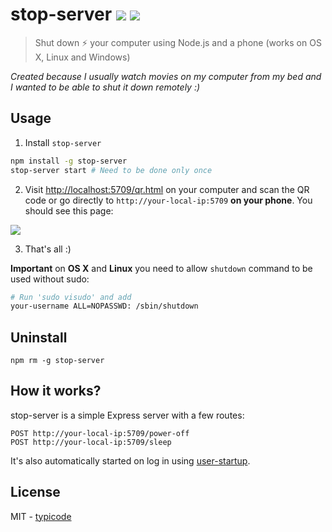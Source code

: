 # stop-server [![](https://badge.fury.io/js/stop-server.svg)](https://www.npmjs.com/package/stop-server) [![](https://travis-ci.org/typicode/stop-server.svg?branch=master)](https://travis-ci.org/typicode/stop-server)

> Shut down :zap: your computer using Node.js and a phone (works on OS X, Linux and Windows)

_Created because I usually watch movies on my computer from my bed and I wanted to be able to shut it down remotely :)_

## Usage

1. Install `stop-server`

  ```bash
  npm install -g stop-server
  stop-server start # Need to be done only once
  ```

2. Visit [http://localhost:5709/qr.html](http://localhost:5709/qr.html) on your computer and scan the QR code or go directly to `http://your-local-ip:5709` __on your phone__. You should see this page:

  ![](http://i.imgur.com/ywuj9Ge.png)

3. That's all :)

__Important__ on __OS X__ and __Linux__ you need to allow `shutdown` command to be used without sudo:

```bash
# Run 'sudo visudo' and add
your-username ALL=NOPASSWD: /sbin/shutdown
```

## Uninstall

```
npm rm -g stop-server
```

## How it works?

stop-server is a simple Express server with a few routes:

```
POST http://your-local-ip:5709/power-off
POST http://your-local-ip:5709/sleep
```

It's also automatically started on log in using [user-startup](https://github.com/typicode/user-startup).

## License

MIT - [typicode](https://github.com/typicode/stop-server)

